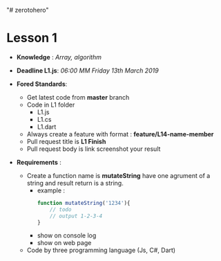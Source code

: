 "# zerotohero" 

# Lesson 1
* **Knowledge** : *Array, algorithm*
* **Deadline L1.js**: *06:00 MM Friday 13th March 2019*
* **Fored Standards**:
  - Get latest code from **master** branch
  - Code in L1 folder
    - L1.js
    - L1.cs
    - L1.dart
  - Always create a feature with format : **feature/L14-name-member**
  - Pull request title is **L1 Finish**
  - Pull request body is link screenshot your result

* **Requirements** : 
  - Create a function name is **mutateString** have one agrument of a string and result return is a string. 
    - example :
        ```js
        function mutateString('1234'){
            // todo
            // output 1-2-3-4
        }
        ```
    - show on console log
    - show on web page
  - Code by three programming language (Js, C#, Dart)

